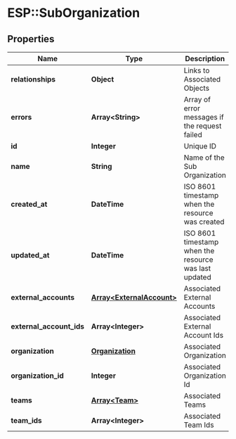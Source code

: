 # ESP::SubOrganization

## Properties
Name | Type | Description | Notes
------------ | ------------- | ------------- | -------------
**relationships** | **Object** | Links to Associated Objects | [optional] 
**errors** | **Array&lt;String&gt;** | Array of error messages if the request failed | [optional] 
**id** | **Integer** | Unique ID | 
**name** | **String** | Name of the Sub Organization | 
**created_at** | **DateTime** | ISO 8601 timestamp when the resource was created | 
**updated_at** | **DateTime** | ISO 8601 timestamp when the resource was last updated | 
**external_accounts** | [**Array&lt;ExternalAccount&gt;**](ExternalAccount.md) | Associated External Accounts | 
**external_account_ids** | **Array&lt;Integer&gt;** | Associated External Account Ids | 
**organization** | [**Organization**](Organization.md) | Associated Organization | 
**organization_id** | **Integer** | Associated Organization Id | 
**teams** | [**Array&lt;Team&gt;**](Team.md) | Associated Teams | 
**team_ids** | **Array&lt;Integer&gt;** | Associated Team Ids | 


